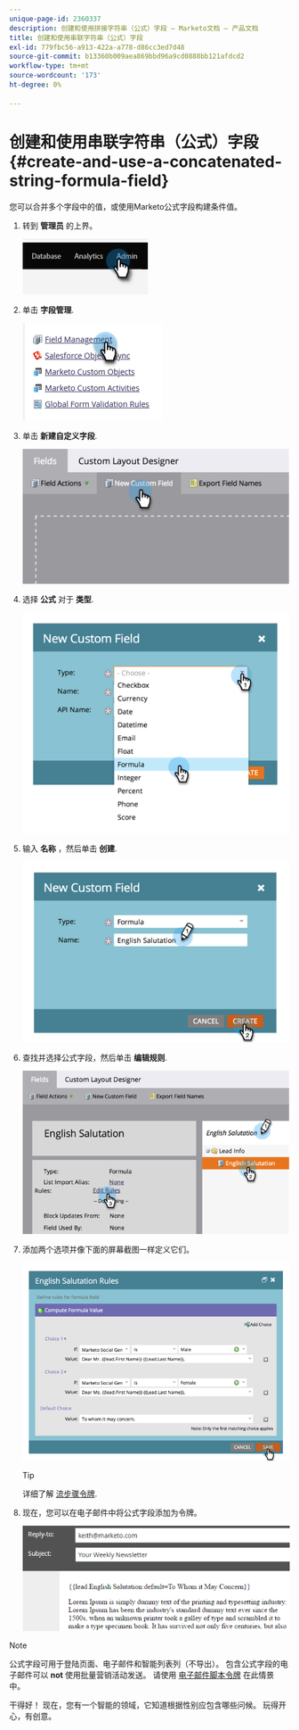 ```yaml
---
unique-page-id: 2360337
description: 创建和使用拼接字符串（公式）字段 — Marketo文档 — 产品文档
title: 创建和使用串联字符串（公式）字段
exl-id: 779fbc56-a913-422a-a778-d86cc3ed7d48
source-git-commit: b13360b009aea869bbd96a9cd0888bb121afdcd2
workflow-type: tm+mt
source-wordcount: '173'
ht-degree: 0%

---
```


# 创建和使用串联字符串（公式）字段 {#create-and-use-a-concatenated-string-formula-field}

您可以合并多个字段中的值，或使用Marketo公式字段构建条件值。

1. 转到 **管理员** 的上界。

   ![](assets/create-and-use-a-concatenated-string-formula-field-1.png)

1. 单击 **字段管理**.

   ![](assets/create-and-use-a-concatenated-string-formula-field-2.png)

1. 单击 **新建自定义字段**.

   ![](assets/create-and-use-a-concatenated-string-formula-field-3.png)

1. 选择 **公式** 对于 **类型**.

   ![](assets/create-and-use-a-concatenated-string-formula-field-4.png)

1. 输入 **名称** ，然后单击 **创建**.

   ![](assets/create-and-use-a-concatenated-string-formula-field-5.png)

1. 查找并选择公式字段，然后单击 **编辑规则**.

   ![](assets/create-and-use-a-concatenated-string-formula-field-6.png)

1. 添加两个选项并像下面的屏幕截图一样定义它们。

   ![](assets/create-and-use-a-concatenated-string-formula-field-7.png)

   >[!TIP]
   >
   >详细了解 [流步骤令牌](/help/marketo/product-docs/core-marketo-concepts/smart-campaigns/flow-actions/use-tokens-in-flow-steps.md).

1. 现在，您可以在电子邮件中将公式字段添加为令牌。

   ![](assets/create-and-use-a-concatenated-string-formula-field-8.png)

>[!NOTE]
>
>公式字段可用于登陆页面、电子邮件和智能列表列（不导出）。 包含公式字段的电子邮件可以 **not** 使用批量营销活动发送。 请使用 [电子邮件脚本令牌](/help/marketo/product-docs/email-marketing/general/using-tokens/create-an-email-script-token.md) 在此情景中。

干得好！ 现在，您有一个智能的领域，它知道根据性别应包含哪些问候。 玩得开心，有创意。
